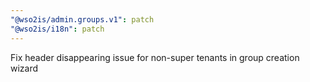 ```yaml
---
"@wso2is/admin.groups.v1": patch
"@wso2is/i18n": patch
---
```


Fix header disappearing issue for non-super tenants in group creation wizard
